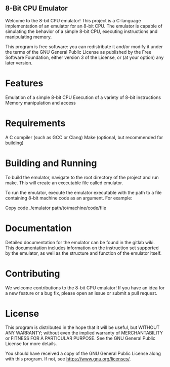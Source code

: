 ## 8-Bit CPU Emulator
Welcome to the 8-bit CPU emulator! This project is a C-language implementation of an emulator for an 8-bit CPU. The emulator is capable of simulating the behavior of a simple 8-bit CPU, executing instructions and manipulating memory.

This program is free software: you can redistribute it and/or modify it under the terms of the GNU General Public License as published by the Free Software Foundation, either version 3 of the License, or (at your option) any later version.

# Features
Emulation of a simple 8-bit CPU
Execution of a variety of 8-bit instructions
Memory manipulation and access
# Requirements
A C compiler (such as GCC or Clang)
Make (optional, but recommended for building)
# Building and Running
To build the emulator, navigate to the root directory of the project and run make. This will create an executable file called emulator.

To run the emulator, execute the emulator executable with the path to a file containing 8-bit machine code as an argument. For example:

Copy code
./emulator path/to/machine/code/file
# Documentation
Detailed documentation for the emulator can be found in the gitlab wiki. This documentation includes information on the instruction set supported by the emulator, as well as the structure and function of the emulator itself.

# Contributing
We welcome contributions to the 8-bit CPU emulator! If you have an idea for a new feature or a bug fix, please open an issue or submit a pull request.

# License
This program is distributed in the hope that it will be useful, but WITHOUT ANY WARRANTY; without even the implied warranty of MERCHANTABILITY or FITNESS FOR A PARTICULAR PURPOSE. See the GNU General Public License for more details.

You should have received a copy of the GNU General Public License along with this program. If not, see https://www.gnu.org/licenses/.
